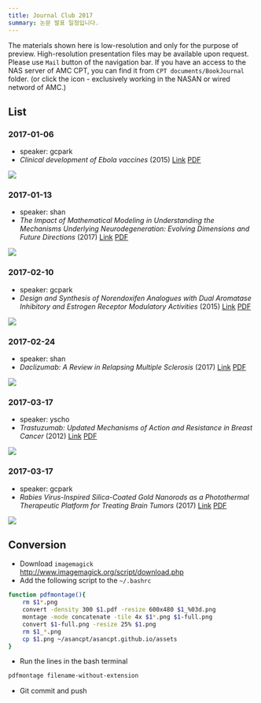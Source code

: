 ```yaml
---
title: Journal Club 2017
summary: 논문 발표 일정입니다.
---
```




The materials shown here is low-resolution and only for the purpose of preview. 
High-resolution presentation files may be available upon request. Please use `Mail` button of the navigation bar.
If you have an access to the NAS server of AMC CPT, you can find it from `CPT documents/BookJournal` folder. (or click the <i class="fa fa-file-pdf-o"></i> icon - exclusively working in the NASAN or wired netword of AMC.)

## List


### 2017-01-06
- speaker: gcpark
- _Clinical development of Ebola vaccines_ (2015) [Link](https://doi.org/10.1177%2F2051013615611017) [<i class="fa fa-file-pdf-o"></i>PDF](ftp://172.21.61.202/cpt%20documents/BookJournal/2017/Journal/2017-01-06-gcpark-ebola/2017-01-06-gcpark-ebola.pdf)

![](/assets/2017-01-06-gcpark-ebola.png)


### 2017-01-13
- speaker: shan
- _The Impact of Mathematical Modeling in Understanding the Mechanisms Underlying Neurodegeneration: Evolving Dimensions and Future Directions_ (2017) [Link](https://doi.org/10.1002%2Fpsp4.12155) [<i class="fa fa-file-pdf-o"></i>PDF](ftp://172.21.61.202/cpt%20documents/BookJournal/2017/Journal/2017-01-13-shan-neurodegen/2017-01-13-shan-neurodegen.pdf)

![](/assets/2017-01-13-shan-neurodegen.png)


### 2017-02-10
- speaker: gcpark
- _Design and Synthesis of Norendoxifen Analogues with Dual Aromatase Inhibitory and Estrogen Receptor Modulatory Activities_ (2015) [Link](https://doi.org/10.1021%2Fjm501218e) [<i class="fa fa-file-pdf-o"></i>PDF](ftp://172.21.61.202/cpt%20documents/BookJournal/2017/Journal/2017-02-10-gcpark-norendoxifen/2017-02-10-gcpark-norendoxifen.pdf)

![](/assets/2017-02-10-gcpark-norendoxifen.png)


### 2017-02-24
- speaker: shan
- _Daclizumab: A Review in Relapsing Multiple Sclerosis_ (2017) [Link](https://doi.org/10.1007%2Fs40265-017-0708-2) [<i class="fa fa-file-pdf-o"></i>PDF](ftp://172.21.61.202/cpt%20documents/BookJournal/2017/Journal/2017-02-24-shan-daclizumab/2017-02-24-shan-daclizumab.pdf)

![](/assets/2017-02-24-shan-daclizumab.png)


### 2017-03-17
- speaker: yscho
- _Trastuzumab: Updated Mechanisms of Action and Resistance in Breast Cancer_ (2012) [Link](https://doi.org/10.3389%2Ffonc.2012.00062) [<i class="fa fa-file-pdf-o"></i>PDF](ftp://172.21.61.202/cpt%20documents/BookJournal/2017/Journal/2017-03-17-yscho-Herceptin/2017-03-17-yscho-Herceptin.pdf)

![](/assets/2017-03-17-yscho-Herceptin.png)


### 2017-03-17
- speaker: gcpark
- _Rabies Virus-Inspired Silica-Coated Gold Nanorods as a Photothermal Therapeutic Platform for Treating Brain Tumors_ (2017) [Link](https://doi.org/10.1002%2Fadma.201605563) [<i class="fa fa-file-pdf-o"></i>PDF](ftp://172.21.61.202/cpt%20documents/BookJournal/2017/Journal/2017-03-17-gcpark-nanorods/2017-03-17-gcpark-nanorods.pdf)

![](/assets/2017-03-17-gcpark-nanorods.png)

## Conversion

- Download `imagemagick` <http://www.imagemagick.org/script/download.php>
- Add the following script to the `~/.bashrc`

```bash
function pdfmontage(){
    rm $1*.png
    convert -density 300 $1.pdf -resize 600x480 $1_%03d.png
    montage -mode concatenate -tile 4x $1*.png $1-full.png
    convert $1-full.png -resize 25% $1.png
    rm $1_*.png
    cp $1.png ~/asancpt/asancpt.github.io/assets
}
```

- Run the lines in the bash terminal

```bash
pdfmontage filename-without-extension
```

- Git commit and push
